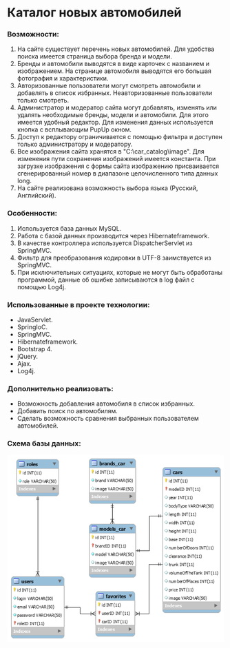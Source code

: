 # Каталог новых автомобилей
### Возможности:
1. На сайте существует перечень новых автомобилей. Для удобства поиска имеется страница выбора бренда и модели.
2. Бренды и автомобили выводятся в виде карточек с названием и изображением. На странице автомобиля выводятся его большая фотография и характеристики.
3. Авторизованные пользователи могут смотреть автомобили и добавлять в список избранных. Неавторизованные пользователи только смотреть.
4. Администратор и модератор сайта могут добавлять, изменять или удалять необходимые бренды, модели и автомобили. Для этого имеется удобный редактор. Для изменения данных используется кнопка с всплывающим PupUp окном.
5. Доступ к редактору ограничивается с помощью фильтра и доступен только администратору и модератору.
6. Все изображения сайта хранятся в "C:\car_catalog\image". Для изменения пути сохранения изображений имеется константа. При загрузке изображения с формы сайта изображению присваивается сгенерированный номер в диапазоне целочисленного типа данных long.
7. На сайте реализована возможность выбора языка (Русский, Английский).

### Особенности:
1. Используется база данных MySQL.
2. Работа с базой данных производится через Hibernateframework.
3. В качестве контроллера используется DispatcherServlet из SpringMVC.
4. Фильтр для преобразования кодировки в UTF-8 заимствуется из SpringMVC.
5. При исключительных ситуациях, которые не могут быть обработаны программой, данные об ошибке записываются в log файл с помощью Log4j.

### Использованные в проекте технологии:
* JavaServlet.
* SpringIoC.
* SpringMVC.
* Hibernateframework.
* Bootstrap 4.
* jQuery.
* Ajax.
* Log4j.

### Дополнительно реализовать:
* Возможность добавления автомобиля в список избранных.
* Добавить поиск по автомобилям.
* Сделать возможность сравнения выбранных пользователем автомобилей.

### Схема базы данных:
 
![GitHubLogo](https://github.com/pavel3423/car_catalog/blob/master/src/main/sqlScript/Diagram.png)